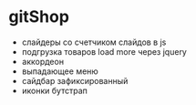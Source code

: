 # gitShop

+ слайдеры со счетчиком слайдов в js
+ подгрузка товаров load more через jquery
+ аккордеон
+ выпадающее меню
+ сайдбар зафиксированный
+ иконки бутстрап